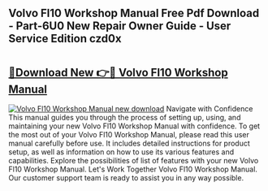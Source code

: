 ## Volvo Fl10 Workshop Manual Free Pdf Download - Part-6U0 New Repair Owner Guide - User Service Edition czd0x

# <h2><a href="http://bc9239.oget.top/?id=Volvo+Fl10+Workshop+Manual">🔗Download New 👉🔴 Volvo Fl10 Workshop Manual</a></h2>

[![Volvo Fl10 Workshop Manual new download](https://i.imgur.com/5g1atiW.png)](http://bc9239.oget.top/?id=Volvo+Fl10+Workshop+Manual)
Navigate with Confidence This manual guides you through the process of setting up, using, and maintaining your new Volvo Fl10 Workshop Manual with confidence. To get the most out of your Volvo Fl10 Workshop Manual, please read this user manual carefully before use. It includes detailed instructions for product setup, as well as information on how to use its various features and capabilities. Explore the possibilities of list of features with your new Volvo Fl10 Workshop Manual. Let's Work Together Volvo Fl10 Workshop Manual. Our customer support team is ready to assist you in any way possible.
